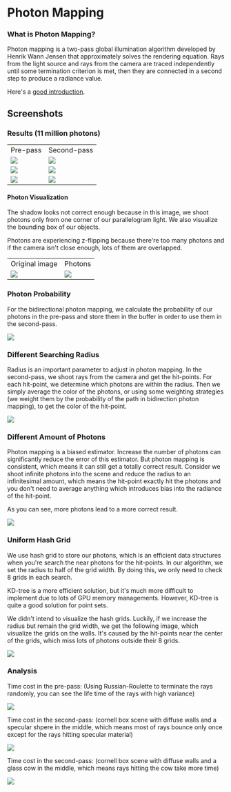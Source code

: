 # Photon Mapping

### What is Photon Mapping?

Photon mapping is a two-pass global illumination algorithm developed by Henrik Wann Jensen that approximately solves the rendering equation. Rays from the light source and rays from the camera are traced independently until some termination criterion is met, then they are connected in a second step to produce a radiance value.

Here's a [good introduction](https://web.cs.wpi.edu/~emmanuel/courses/cs563/write_ups/zackw/photon_mapping/PhotonMapping.html).

Screenshots
-----------

### Results (11 million photons)

<table class="image">
<tr>
	<td>Pre-pass</td>
	<td>Second-pass</td>
</tr>
<tr>
	<td><img src="VCM/img/p00.jpg"/></td>
	<td><img src="VCM/img/p01.jpg"/></td>
</tr>
<tr>
	<td><img src="VCM/img/p02.jpg"/></td>
	<td><img src="VCM/img/p03.jpg"/></td>
</tr>
<tr>
	<td><img src="VCM/img/p04.jpg"/></td>
	<td><img src="VCM/img/p05.jpg"/></td>
</tr>
</table>

#### Photon Visualization

The shadow looks not correct enough because in this image, we shoot photons only from one corner of our parallelogram light. We also visualize the bounding box of our objects.

Photons are experiencing z-flipping because there're too many photons and if the camera isn't close enough, lots of them are overlapped.

<table class="image">
<tr>
	<td>Original image</td>
	<td>Photons</td>
</tr>
<tr>
	<td><img src="VCM/img/bbox0.jpg"/></td>
	<td><img src="VCM/img/2.gif"/></td>
</tr>
</table>

### Photon Probability

For the bidirectional photon mapping, we calculate the probability of our photons in the pre-pass and store them in the buffer in order to use them in the second-pass.

![](VCM/img/probability0.gif)

### Different Searching Radius

Radius is an important parameter to adjust in photon mapping. In the second-pass, we shoot rays from the camera and get the hit-points. For each hit-point, we determine which photons are within the radius. Then we simply average the color of the photons, or using some weighting strategies (we weight them by the probability of the path in bidirection photon mapping), to get the color of the hit-point.

![](VCM/img/radius0.jpg)

### Different Amount of Photons

Photon mapping is a biased estimator. Increase the number of photons can significantly reduce the error of this estimator. But photon mapping is consistent, which means it can still get a totally correct result. Consider we shoot infinite photons into the scene and reduce the radius to an infinitesimal amount, which means the hit-point exactly hit the photons and you don't need to average anything which introduces bias into the radiance of the hit-point.

As you can see, more photons lead to a more correct result.

![](VCM/img/amounts.jpg)

### Uniform Hash Grid

We use hash grid to store our photons, which is an efficient data structures when you're search the near photons for the hit-points. In our algorithm, we set the radius to half of the grid width. By doing this, we only need to check 8 grids in each search.

 KD-tree is a more efficient solution, but it's much more difficult to implement due to lots of GPU memory managements. However, KD-tree is quite a good solution for point sets.

We didn't intend to visualize the hash grids. Luckily, if we increase the radius but remain the grid width, we get the following image, which visualize the grids on the walls. It's caused by the hit-points near the center of the grids, which miss lots of photons outside their 8 grids.

![](VCM/img/pm_bug.PNG)

### Analysis

Time cost in the pre-pass: (Using Russian-Roulette to terminate the rays randomly, you can see the life time of the rays with high variance)

![](VCM/img/chart0.png)

Time cost in the second-pass: (cornell box scene with diffuse walls and a specular shpere in the middle, which means most of rays bounce only once except for the rays hitting specular material)

![](VCM/img/chart1.png)

Time cost in the second-pass: (cornell box scene with diffuse walls and a glass cow in the middle, which means rays hitting the cow take more time)

![](VCM/img/chart2.png)